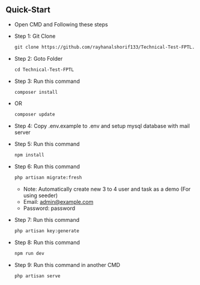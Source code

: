 
## Quick-Start

- Open CMD and Following these steps
- Step 1: Git Clone 
  ```html
  git clone https://github.com/rayhanalshorif133/Technical-Test-FPTL.git
  ```
- Step 2: Goto Folder
  ```html
  cd Technical-Test-FPTL
  ```
- Step 3: Run this command
  ```html
  composer install
  ```
- OR
  ```html
  composer update
  ```
- Step 4: Copy .env.example to .env and setup mysql database with 
  mail server
  
- Step 5: Run this command
  ```html
  npm install 
  ```
- Step 6: Run this command
  ```html
  php artisan migrate:fresh
  ```
  - Note:
  Automatically create new 3 to 4 user and task as a demo (For using seeder)
  - Email: admin@example.com
  - Password: password
- Step 7: Run this command 
  ```html
  php artisan key:generate 
  ```
- Step 8: Run this command
  ```html
  npm run dev
  ```
- Step 9: Run this command in another CMD
  ```html
  php artisan serve
  ```
